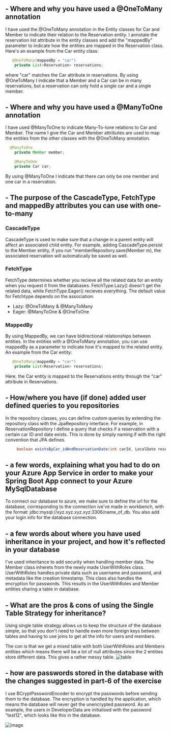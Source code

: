 ## - Where and why you have used a @OneToMany annotation 
I have used the @OneToMany annotation in the Entity classes for Car and Member to indicate their relation to the Reservation entity. 
I annotate the reservation list attribute in the entity classes and add the "mappedBy" parameter to indicate how the entities are mapped in the Reservation class.
Here's an example from the Car entity class:
```java
   @OneToMany(mappedBy = "car")
    private List<Reservation> reservations;
``` 
where "car" matches the Car attribute in reservations.
By using @OneToMany I indicate that a Member and a Car can be in many reservations, but a reservation can only hold a single car and a single member. 

## - Where and why you have used a @ManyToOne annotation
I have used @ManyToOne to indicate Many-To-Ione relations to Car and Member. The name I give the Car and Member attributes are used to map the entities from the other classes with the @OneToMany annotation. 
```java
  @ManyToOne
    private Member member;

    @ManyToOne
    private Car car;

``` 
By using @ManyToOne I indicate that there can only be one member and one car in a reservation.

## - The purpose of the CascadeType, FetchType and mappedBy attributes you can use with one-to-many
### CascadeType
CascadeType is used to make sure that a change in a parent entity will affect an associated child entity. For example, adding CascadeType.persist to the Member entity, if you run "memberRepository.save(Member m), the associated reservation will automatically be saved as well.
### FetchType
FetchType determines whether you recieve all the related data for an entity when you request it from the databases. FetchType.Lazy() doesn't get the related data, while FetchType.Eager() recieves everything. 
The default value for Fetchtype depends on the association:
- Lazy: @OneToMany & @ManyToMany
- Eager: @ManyToOne & @OneToOne
### MappedBy
By using MappedBy, we can have bidirectional relationships between entities. In the entities with a @OneToMany annotation, you can use mappedBy as a parameter to indicate how it's mapped to the related entity. An example from the Car entity:
```java
   @OneToMany(mappedBy = "car")
    private List<Reservation> reservations;
``` 
Here, the Car entity is mapped to the Reservations entity through the "car" attribute in Reservations.

## - How/where you have (if done) added user defined queries to you repositories
In the repository classes, you can define custom queries by extending the repository class with the JpaRepository interface.
For example, in ReservationRepository I define a query that checks if a reservation with a certain car ID and date exists. This is done by simply naming if with the right convention that JPA defines. 
```java
     boolean existsByCar_idAndReservationDate(int carId, LocalDate reservationDate);
``` 

## - a few words, explaining what you had to do on your Azure App Service in order to make your Spring Boot App connect to your Azure MySqlDatabase
To connect our database to azure, we make sure to define the url for the database, corresponding to the connection ive've made in workbench, with the format: jdbc:mysql://xyz.xyz.xyz.xyz:3306/name_of_db. You also add your login info for the database connection. 


## - a few words about where you have used inheritance in your project, and how it's reflected in your database
I've used inheritance to add security when handling member data. The Member class inherets from the newly made UserWithRoles class. UserWithRoles handles private data such as username and password, and metadata like the creation timestamp. This class also handles the encryption for passwords. 
This results in the UserWithRoles and Member entities sharing a table in database.

## - What are the pros & cons of using the Single Table Strategy for inheritance?
Using single table strategy allows us to keep the structure of the database simple, so that you don't need to handle even more foreign keys between tables and having to use joins to get all the info for users and members.

The con is that we get a mixed table with both UserWithRoles and Members entities which means there will be a lot of null attributes since the 2 entities store different data. This gives a rather messy table. ![table](https://github.com/MeH2607/Cars/assets/113069009/8fb80eb6-cfdb-4bfa-92f0-4c4d9578d419)


## - how are passwords stored in the database with the changes suggested in part-6 of the exercise
I use BCryptPasswordEncoder to encrypt the passwords before sending them to the database. The encryption is handled by the application, which means the database will never get the unencrypted password. 
As an example, the users in DeveloperData are initialised with the password "test12", which looks like this in the database.

![image](https://github.com/MeH2607/Cars/assets/113069009/58379e93-5ede-42d8-8695-2884d45e92d4)
 

